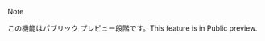 > [!NOTE]
> <span data-ttu-id="9d283-101">この機能はパブリック プレビュー段階です。</span><span class="sxs-lookup"><span data-stu-id="9d283-101">This feature is in Public preview.</span></span> 
